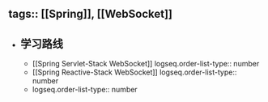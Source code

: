 tags:: [[Spring]], [[WebSocket]]
---

- ## 学习路线
	- [[Spring Servlet-Stack WebSocket]]
	  logseq.order-list-type:: number
	- [[Spring Reactive-Stack WebSocket]]
	  logseq.order-list-type:: number
	- logseq.order-list-type:: number
